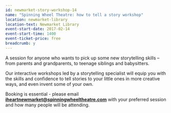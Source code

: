 ```yaml
---
id: newmarket-story-workshop-14
name: "Spinning Wheel Theatre: how to tell a story workshop"
location: newmarket-library
location-text: Newmarket Library
event-start-date: 2017-02-14
event-start-time: 1400
event-ticket-price: free
breadcrumb: y
---
```


A session for anyone who wants to pick up some new storytelling skills – from parents and grandparents, to teenage siblings and babysitters.

Our interactive workshops led by a storytelling specialist will equip you with the skills and confidence to tell stories to your little ones in more creative ways, and even invent some of your own.

Booking is essential - please email **iheartnewmarket@spinningwheeltheatre.com** with your preferred session and how many people will be attending.
